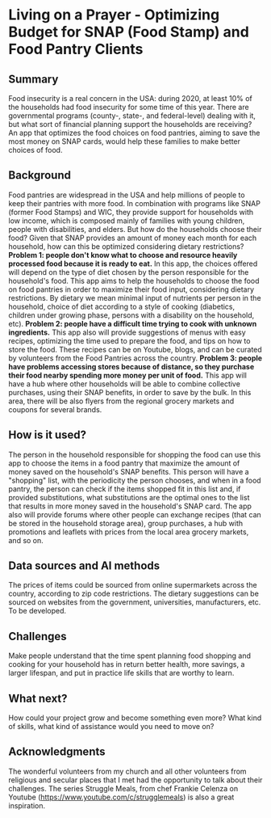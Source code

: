 <!-- This is the markdown template for the final project of the Building AI course, 
created by Reaktor Innovations and University of Helsinki. 
Copy the template, paste it to your GitHub README and edit! -->

# Living on a Prayer - Optimizing Budget for SNAP (Food Stamp) and Food Pantry Clients

## Summary

Food insecurity is a real concern in the USA: during 2020, at least 10% of the households had food insecurity for some time of this year. There are governmental programs (county-, state-, and federal-level) dealing with it, but what sort of financial planning support the households are receiving? An app that optimizes the food choices on food pantries, aiming to save the most money on SNAP cards, would help these families to make better choices of food.


## Background

Food pantries are widespread in the USA and help millions of people to keep their pantries with more food. In combination with programs like SNAP (former Food Stamps) and WIC, they provide support for households with low income, which is composed mainly of families with young children, people with disabilities, and elders.
But how do the households choose their food? Given that SNAP provides an amount of money each month for each household, how can this be optimized considering dietary restrictions?
**Problem 1: people don't know what to choose and resource heavily processed food because it is ready to eat.**
In this app, the choices offered will depend on the type of diet chosen by the person responsible for the household's food. This app aims to help the households to choose the food on food pantries in order to maximize their food input, considering dietary restrictions. By dietary we mean minimal input of nutrients per person in the household, choice of diet according to a style of cooking (diabetics, children under growing phase, persons with a disability on the household, etc).
**Problem 2: people have a difficult time trying to cook with unknown ingredients.**
This app also will provide suggestions of menus with easy recipes, optimizing the time used to prepare the food, and tips on how to store the food. These recipes can be on Youtube, blogs, and can be curated by volunteers from the Food Pantries across the country.
**Problem 3: people have problems accessing stores because of distance, so they purchase their food nearby spending more money per unit of food.**
This app will have a hub where other households will be able to combine collective purchases, using their SNAP benefits, in order to save by the bulk. In this area, there will be also flyers from the regional grocery markets and coupons for several brands.


## How is it used?

The person in the household responsible for shopping the food can use this app to choose the items in a food pantry that maximize the amount of money saved on the household's SNAP benefits. This person will have a "shopping" list, with the periodicity the person chooses, and when in a food pantry, the person can check if the items shopped fit in this list and, if provided substitutions, what substitutions are the optimal ones to the list that results in more money saved in the household's SNAP card.
The app also will provide forums where other people can exchange recipes (that can be stored in the household storage area), group purchases, a hub with promotions and leaflets with prices from the local area grocery markets, and so on.


## Data sources and AI methods

The prices of items could be sourced from online supermarkets across the country, according to zip code restrictions.
The dietary suggestions can be sourced on websites from the government, universities, manufacturers, etc.
To be developed.

## Challenges

Make people understand that the time spent planning food shopping and cooking for your household has in return better health, more savings, a larger lifespan, and put in practice life skills that are worthy to learn.

## What next?

How could your project grow and become something even more? What kind of skills, what kind of assistance would you need to move on? 


## Acknowledgments

The wonderful volunteers from my church and all other volunteers from religious and secular places that I met had the opportunity to talk about their challenges.
The series Struggle Meals, from chef Frankie Celenza on Youtube (https://www.youtube.com/c/strugglemeals) is also a great inspiration.
